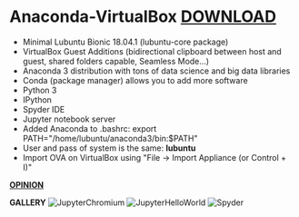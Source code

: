 # Anaconda-VirtualBox [DOWNLOAD](https://github.com/Virtual-Machines/Anaconda-VirtualBox/releases/download/latest/Anaconda.ova)

- Minimal Lubuntu Bionic 18.04.1 (lubuntu-core package)
- VirtualBox Guest Additions (bidirectional clipboard between host and guest, shared folders capable, Seamless Mode...)
- Anaconda 3 distribution with tons of data science and big data libraries
- Conda (package manager) allows you to add more software
- Python 3
- IPython
- Spyder IDE
- Jupyter notebook server
- Added Anaconda to .bashrc: export PATH="/home/lubuntu/anaconda3/bin:$PATH"
- User and pass of system is the same: **lubuntu**
- Import OVA on VirtualBox using "File -> Import Appliance (or Control + I)"

[**OPINION**](https://docs.google.com/forms/d/e/1FAIpQLSeOzXN-TMbwxt_k3jHCQjwoEbP9o5nP6wJeJFa0_w0exYjTnw/viewform?usp=sf_link)

**GALLERY**
![JupyterChromium](https://github.com/Virtual-Machines/Anaconda-VirtualBox/blob/master/jupyterChromium.png)
![JupyterHelloWorld](https://github.com/Virtual-Machines/Anaconda-VirtualBox/blob/master/jupyterHelloWorld.png)
![Spyder](https://github.com/Virtual-Machines/Anaconda-VirtualBox/blob/master/spyder.png)
